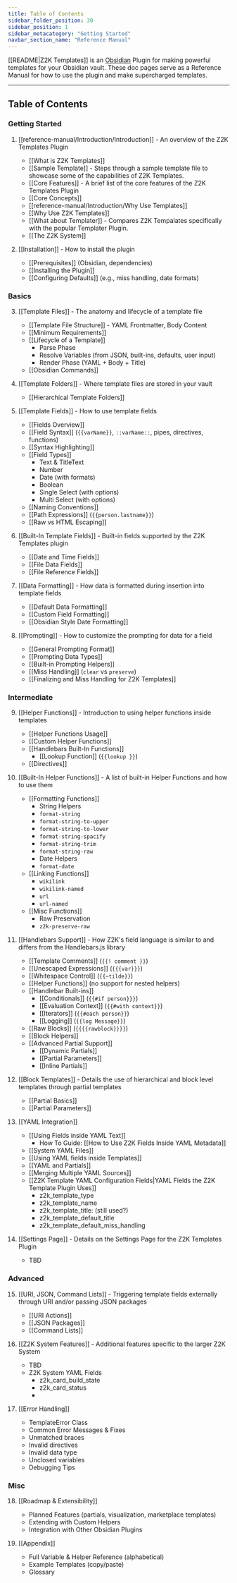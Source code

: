 ```yaml
---
title: Table of Contents
sidebar_folder_position: 30
sidebar_position: 1
sidebar_metacategory: "Getting Started"
navbar_section_name: "Reference Manual"
---
```

[[README|Z2K Templates]] is an [Obsidian](https://obsidian.md) Plugin for making powerful templates for your Obsidian vault. These doc pages serve as a Reference Manual for how to use the plugin and make supercharged templates.

---

## Table of Contents

### Getting Started

1. [[reference-manual/Introduction/Introduction]] - An overview of the Z2K Templates Plugin  
    - [[What is Z2K Templates]]  
    - [[Sample Template]] - Steps through a sample template file to showcase some of the capabilities of Z2K Templates.
    - [[Core Features]] - A brief list of the core features of the Z2K Templates Plugin
    - [[Core Concepts]]  
    - [[reference-manual/Introduction/Why Use Templates]]  
    - [[Why Use Z2K Templates]]
    - [[What about Templater]] - Compares Z2K Tempalates specifically with the popular Templater Plugin.
    - [[The Z2K System]]  


2. [[Installation]] - How to install the plugin  
    - [[Prerequisites]] (Obsidian, dependencies)  
    - [[Installing the Plugin]]  
    - [[Configuring Defaults]] (e.g., miss handling, date formats)  


### Basics

3. [[Template Files]] - The anatomy and lifecycle of a template file  
    - [[Template File Structure]] - YAML Frontmatter, Body Content  
    - [[Minimum Requirements]] 
    - [[Lifecycle of a Template]]  
        - Parse Phase  
        - Resolve Variables (from JSON, built-ins, defaults, user input)  
        - Render Phase (YAML + Body + Title)  
    - [[Obsidian Commands]]  

4. [[Template Folders]] - Where template files are stored in your vault  
    - [[Hierarchical Template Folders]]  

5. [[Template Fields]] - How to use template fields  
    - [[Fields Overview]]  
    - [[Field Syntax]] (`{{varName}}`, `::varName::`, pipes, directives, functions)  
    - [[Syntax Highlighting]]
    - [[Field Types]]  
        - Text & TitleText  
        - Number  
        - Date (with formats)  
        - Boolean  
        - Single Select (with options)  
        - Multi Select (with options)  
    - [[Naming Conventions]]  
    - [[Path Expressions]] (`{{person.lastname}}`)  
    - [[Raw vs HTML Escaping]]  

6. [[Built-In Template Fields]] - Built-in fields supported by the Z2K Templates plugin  
    - [[Date and Time Fields]]  
    - [[File Data Fields]]  
    - [[File Reference Fields]]  

7. [[Data Formatting]] - How data is formatted during insertion into template fields  
    - [[Default Data Formatting]]  
    - [[Custom Field Formatting]]  
    - [[Obsidian Style Date Formatting]]  

8. [[Prompting]] - How to customize the prompting for data for a field  
    - [[General Prompting Format]]  
    - [[Prompting Data Types]]  
    - [[Built-in Prompting Helpers]]  
    - [[Miss Handling]] (`clear` vs `preserve`)  
    - [[Finalizing and Miss Handling for Z2K Templates]]  

### Intermediate

9. [[Helper Functions]] - Introduction to using helper functions inside templates  
    - [[Helper Functions Usage]]  
    - [[Custom Helper Functions]]  
    - [[Handlebars Built-In Functions]]  
        - [[Lookup Function]] (`{{lookup }}`)  
    - [[Directives]]  

10. [[Built-In Helper Functions]] - A list of built-in Helper Functions and how to use them  
    - [[Formatting Functions]]  
        - String Helpers  
        - `format-string`  
        - `format-string-to-upper`  
        - `format-string-to-lower`  
        - `format-string-spacify`  
        - `format-string-trim`  
        - `format-string-raw`  
        - Date Helpers  
        - `format-date`  
    - [[Linking Functions]]  
        - `wikilink`  
        - `wikilink-named`  
        - `url`  
        - `url-named`  
    - [[Misc Functions]]  
        - Raw Preservation  
        - `z2k-preserve-raw`  

11. [[Handlebars Support]] - How Z2K's field language is similar to and differs from the Handlebars.js library  
    - [[Template Comments]] (`{{! comment }}`)  
    - [[Unescaped Expressions]] (`{{{var}}}`)  
    - [[Whitespace Control]] (`{{~tilde}}`)  
    - [[Helper Functions]] (no support for nested helpers)  
    - [[Handlebar Built-ins]]  
        - [[Conditionals]] (`{{#if person}}}`)  
        - [[Evaluation Context]] (`{{#with context}}`)  
        - [[Iterators]] (`{{#each person}}`)  
        - [[Logging]] (`{{log Message}}`)  
    - [[Raw Blocks]] (`{{{{rawblock}}}}`)  
    - [[Block Helpers]]  
    - [[Advanced Partial Support]]  
        - [[Dynamic Partials]]  
        - [[Partial Parameters]]  
        - [[Inline Partials]]  

12. [[Block Templates]] - Details the use of hierarchical and block level templates through partial templates  
    - [[Partial Basics]]  
    - [[Partial Parameters]]  

13. [[YAML Integration]]  
    - [[Using Fields inside YAML Text]]  
        - How To Guide: [[How to Use Z2K Fields Inside YAML Metadata]]  
    - [[System YAML Files]]  
    - [[Using YAML fields inside Templates]]  
    - [[YAML and Partials]]  
    - [[Merging Multiple YAML Sources]]  
    - [[Z2K Template YAML Configuration Fields|YAML Fields the Z2K Template Plugin Uses]]  
	    - z2k_template_type
	    - z2k_template_name
	    - z2k_template_title: (still used?)
	    - z2k_template_default_title
	    - z2k_template_default_miss_handling

14. [[Settings Page]] - Details on the Settings Page for the Z2K Templates Plugin  
    - TBD  


### Advanced 

15. [[URI, JSON, Command Lists]] - Triggering template fields externally through URI and/or passing JSON packages 
    - [[URI Actions]]
    - [[JSON Packages]]
    - [[Command Lists]]

16. [[Z2K System Features]] - Additional features specific to the larger Z2K System  
    - TBD  
    - Z2K System YAML Fields
	    - z2k_card_build_state
	    - z2k_card_status
	    - 

17. [[Error Handling]]  
    - TemplateError Class  
    - Common Error Messages & Fixes  
    - Unmatched braces  
    - Invalid directives  
    - Invalid data type  
    - Unclosed variables  
    - Debugging Tips  

### Misc

18. [[Roadmap & Extensibility]]  
    - Planned Features (partials, visualization, marketplace templates)  
    - Extending with Custom Helpers  
    - Integration with Other Obsidian Plugins  

19. [[Appendix]]  
    - Full Variable & Helper Reference (alphabetical)  
    - Example Templates (copy/paste)  
    - Glossary